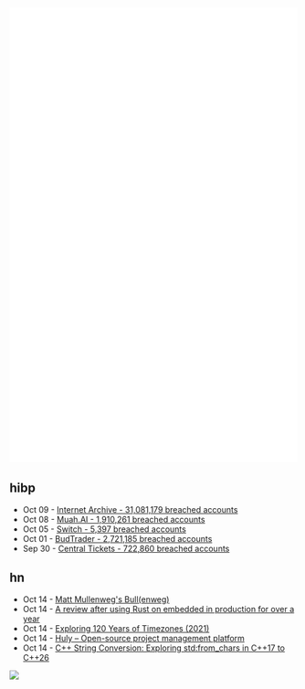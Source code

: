 ![Metrics](https://raw.githubusercontent.com/phixion/phixion/master/metrics.svg)

## hibp

<!--
for https://github.com/phixion/phixion/blob/main/.github/workflows/feeds.yml
-->
<!--START_SECTION:haveibeenpwnd-->
- Oct 09 - [Internet Archive - 31,081,179 breached accounts](https://haveibeenpwned.com/PwnedWebsites#InternetArchive)
- Oct 08 - [Muah.AI - 1,910,261 breached accounts](https://haveibeenpwned.com/PwnedWebsites#Muah)
- Oct 05 - [Switch - 5,397 breached accounts](https://haveibeenpwned.com/PwnedWebsites#Switch)
- Oct 01 - [BudTrader - 2,721,185 breached accounts](https://haveibeenpwned.com/PwnedWebsites#BudTrader)
- Sep 30 - [Central Tickets - 722,860 breached accounts](https://haveibeenpwned.com/PwnedWebsites#CentralTickets)
<!--END_SECTION:haveibeenpwnd-->

## hn

<!--
for https://github.com/phixion/phixion/blob/main/.github/workflows/feeds.yml
-->
<!--START_SECTION:hn-->
- Oct 14 - [Matt Mullenweg's Bull(enweg)](https://bullenweg.com/)
- Oct 14 - [A review after using Rust on embedded in production for over a year](https://blog.lohr.dev/embedded-rust)
- Oct 14 - [Exploring 120 Years of Timezones (2021)](https://blog.scottlogic.com/2021/09/14/120-years-timezone.html)
- Oct 14 - [Huly – Open-source project management platform](https://github.com/hcengineering/platform)
- Oct 14 - [C++ String Conversion: Exploring std:from_chars in C++17 to C++26](https://www.cppstories.com/2018/12/fromchars/)
<!--END_SECTION:hn-->

<!--
for https://yhype.me
-->
![](https://hit.yhype.me/github/profile?user_id=13013670)
